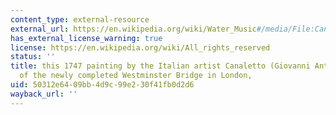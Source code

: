 ```yaml
---
content_type: external-resource
external_url: https://en.wikipedia.org/wiki/Water_Music#/media/File:Canaletto,_Westminster_Bridge_from_the_North_on_Lord_Mayor's_Day,_1746-47,_detail.jpg
has_external_license_warning: true
license: https://en.wikipedia.org/wiki/All_rights_reserved
status: ''
title: this 1747 painting by the Italian artist Canaletto (Giovanni Antonio Canal)
  of the newly completed Westminster Bridge in London,
uid: 50312e64-09bb-4d9c-99e2-30f41fb0d2d6
wayback_url: ''
---
```

